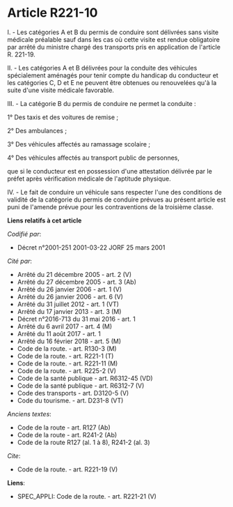 # Article R221-10

I. - Les catégories A et B du permis de conduire sont délivrées sans visite médicale préalable sauf dans les cas où cette
visite est rendue obligatoire par arrêté du ministre chargé des transports pris en application de l'article R. 221-19.

II. - Les catégories A et B délivrées pour la conduite des véhicules spécialement aménagés pour tenir compte du handicap du
conducteur et les catégories C, D et E ne peuvent être obtenues ou renouvelées qu'à la suite d'une visite médicale favorable.

III. - La catégorie B du permis de conduire ne permet la conduite :

1° Des taxis et des voitures de remise ;

2° Des ambulances ;

3° Des véhicules affectés au ramassage scolaire ;

4° Des véhicules affectés au transport public de personnes, 

que si le conducteur est en possession d'une attestation délivrée par le préfet après vérification médicale de l'aptitude
physique.

IV. - Le fait de conduire un véhicule sans respecter l'une des conditions de validité de la catégorie du permis de conduire
prévues au présent article est puni de l'amende prévue pour les contraventions de la troisième classe.

**Liens relatifs à cet article**

_Codifié par_:

  - Décret n°2001-251 2001-03-22 JORF 25 mars 2001

_Cité par_:

  - Arrêté du 21 décembre 2005 - art. 2 (V)
  - Arrêté du 27 décembre 2005 - art. 3 (Ab)
  - Arrêté du 26 janvier 2006 - art. 1 (V)
  - Arrêté du 26 janvier 2006 - art. 6 (V)
  - Arrêté du 31 juillet 2012 - art. 1 (VT)
  - Arrêté du 17 janvier 2013 - art. 3 (M)
  - Décret n°2016-713 du 31 mai 2016 - art. 1
  - Arrêté du 6 avril 2017 - art. 4 (M)
  - Arrêté du 11 août 2017 - art. 1
  - Arrêté du 16 février 2018 - art. 5 (M)
  - Code de la route. - art. R130-3 (M)
  - Code de la route. - art. R221-1 (T)
  - Code de la route. - art. R221-11 (M)
  - Code de la route. - art. R225-2 (V)
  - Code de la santé publique - art. R6312-45 (VD)
  - Code de la santé publique - art. R6312-7 (V)
  - Code des transports - art. D3120-5 (V)
  - Code du tourisme. - art. D231-8 (VT)

_Anciens textes_:

  - Code de la route - art. R127 (Ab)
  - Code de la route - art. R241-2 (Ab)
  - Code de la route R127 (al. 1 à 8), R241-2 (al. 3)

_Cite_:

  - Code de la route. - art. R221-19 (V)

**Liens**:

  - SPEC_APPLI: Code de la route. - art. R221-21 (V)
